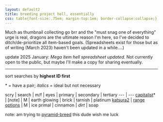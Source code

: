 ```yaml
---
layout: default2
title: breeding project hell, essentially
css: table{font-size:.75em; margin-top:1em; border-collapse:collapse;} th{text-align:left;} th,td{padding:.25em .5em;} tbody tr:nth-child(odd){background:#f2f2f2;}
---
```

Much as thumbnail collecting go brr and the "must snag one of everything" urge is real, dragons are the ultimate reason I'm here, so I've decided to ditch/de-prioritize all item-based goals. (Spreadsheets exist for those but as of writing (March 2023) haven't been updated in a while..\..)

update 2025&nbsp;January: *Mega item hell spreadsheet updated.* Not currently open to the public, but maybe I'll make a copy for sharing eventually.

----

sort searches by <b>highest ID first</b>

\* = have a pair; <i>italics</i> = ideal but not necessary

scry | search | m/f | eyes | primary | secondary | tertiary
--- | ---
[capitalist](https://www1.flightrising.com/scrying/predict?breed=8&gender=0&age=1&bodygene=24&body=107&winggene=17&wings=124&tertgene=21&tert=4&element=1&eyetype=7)\* | [note] | M | earth glowing | brick | tarnish | platinum
[katsura2](https://www1.flightrising.com/scrying/predict?breed=15&gender=1&age=1&bodygene=22&body=77&winggene=110&wings=162&tertgene=105&tert=86&element=6&eyetype=6) | [range options](https://www1.flightrising.com/search/dragons?sort=id_asc&exalted=0&progen=0&body=77&wings=162&tert=86&body_range=49-156&wings_range=165-166&tert_range=169-116&sort=id_asc&nocollapse=1) | M | ice primal | cinnamon | <i>dirt</i> | soap

note: am trying to [pyramid-breed](https://www1.flightrising.com/forums/gde/2630512#post_37684945) this dude wish me luck